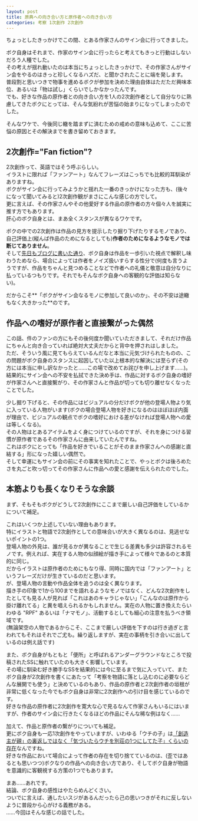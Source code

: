 ```yaml
---
layout: post
title: 原典への向き合い方と原作者への向き合い方
categories: 考察 1次創作 2次創作
---
```


ちょっとしたきっかけでこの間、とある作家さんのサイン会に行ってきました。

ボク自身はそれまで、作家のサイン会に行ったらと考えてもきっと行動はしないだろう人種でした。  
その考えが揺れ動いたのは本当にちょっとしたきっかけで、その作家さんがサイン会をやるのはきっと珍しくなるハズだ、と聞かされたことに端を発します。  
普段割と思いつきで物事を進めるボクが参加を決めた理由自体はただただ興味本位、あるいは「物は試し」くらいでしかなかったんです。  
でも、好きな作品の原作者との向き合い方を1人の2次創作者として自分なりに熟慮してきたボクにとっては、そんな気紛れが苦悩の始まりになってしまったのでした。

そんなワケで、今後同じ轍を踏まずに済むための戒めの意味も込めて、ここに苦悩の原因とその解決までを書き留めておきます。

## 2次創作="Fan fiction"?

2次創作って、英語ではそう呼ぶらしい。  
イラストに限れば「ファンアート」なんてフレーズはこっちでも比較的耳馴染がありますね。  
ボクがサイン会に行ってみようかと揺れた一番のきっかけになった方も、(後々になって聞いてみると)2次創作観がまさにこんな感じの方でして。  
更に言えば、その作家さんやその他愛好する作品の原作者の方々個々人を誠実に推す方でもあります。  
肝心のボク自身とは、まあ全くスタンスが異なるワケです。

ボクの中での2次創作は作品の見方を提示したり掘り下げたりするモノであり、自己評価上(縦んば作品のためになるとしても)**作者のためになるようなモノでは断じてありません**。  
そして[先日もブログに書いた通り](/2019-10-18-consideration/)、ボク自身は作品を一歩引いた視点で解釈し味わうためなら、場合によっては作者をノイズ扱いすらする性分で(何度も言うようですが、作品をちゃんと見つめることなどで作者への礼儀と敬意は自分なりに払っているつもりです。それでもそんなボク自身への客観的な評価は知らない)。

だからこそ**「ボクがサイン会なるモノに参加して良いのか」、その不安は途轍もなく大きかった**のです。

## 作品への嗜好が原作者と直接繋がった偶然

この話、件のファンの方にもその後何度か聞いていただきまして、それだけ作品にちゃんと向き合っていれば絶対大丈夫だからと背中を押されはしました。  
ただ、そういう風に見てもらえているんだなと本当に元気づけられたものの、この問題がボク自身のスタンスに起因していた以上根本的な解決には至らず(その方には本当に申し訳なかったと……この場で改めてお詫びを申し上げます……)。  
結果的にサイン会への不安を払拭できた決め手は、作品に対するボク自身の嗜好が作家さんへと直接繋がり、その作家さんと作品が切っても切り離せなくなったことでした。

少し掘り下げると、その作品にはビジュアルの分だけボクが他の登場人物より気に入っている人物がいます(ボクの場合登場人物を好きになるのはほぼほぼ内面が理由で、ビジュアルの観点でボクの嗜好における差がなければ登場人物への愛は等しくなる)。  
その人物はとあるアイテムをよく身につけているのですが、それを身につける習慣が原作者であるその作家さんに由来していたんですね。  
これはボクにとっても「作品を好きでいることがそのまま作家さんへの感謝と直結する」形になった嬉しい偶然で。  
そして幸運にもサイン会の前にその事実を知れたことで、やっとボクは後ろめたさを丸ごと吹っ切ってその作家さんに作品への愛と感謝を伝えられたのでした。

## 本筋よりも長くなりそうな余談

まず、そもそもボクがどうして2次創作にここまで厳しい自己評価をしているかについて補足。

これはいくつか上述していない理由もあります。  
特にイラストと物語で2次創作としての意味合いが大きく異なるのは、見逃せないポイントの1つ。  
登場人物の外見は、誰が見るかが異なることで生じる差異も多少は許容されるモノです。例えれば、実在する人物の似顔絵が描き手によって様々であるのと本質的に同じ。  
だからイラストは原作者のためにもなり得、同時に国内では「ファンアート」というフレーズだけが生きているのだと思います。  
が、登場人物の言動や作品全体を追うのは全く異なります。  
描き手の印象で1から100までを語れるようなモノではなく、どんな2次創作をしたとしても見る人が見れば「これはあのキャラじゃない」「こんなのは原作から掛け離れてる」と異を唱えられるかもしれません。実在の人物に置き換えたらいわゆる "RPF" あるいは「ナマモノ」、活動するとしても細心の注意を払うべき領域です。  
(無論架空の人物であるからこそ、ここまで厳しい評価を下すのは行き過ぎと言われてもそれはそれでご尤も。繰り返しますが、実在の事柄を引き合いに出しているのは例え話です)

また、ボク自身がもともと「便所」と呼ばれるアンダーグラウンドなところで投稿されたSSに触れていたのも大きく影響しています。  
その場に馴染む好き勝手なSSを結果的には今に至るまで気に入っていて、またボク自身が2次創作を書くにあたって「考察を物語に落とし込むのに必要ならどんな展開でも使う」と決めているのもあり、作品の原作者と2次創作者の垣根が非常に低くなった今でもボク自身は非常に2次創作への引け目を感じているのです。  
好きな作品の原作者に2次創作を寛大な心で見るなんて作家さんもいるにはいますが、作者のサイン会に行きたくなるほどの作品にそんな稀な例はなく……

加えて、作品と原作者の繋がりについても補足。  
更にボク自身も一応1次創作をやっていますが、いわゆる「ウチの子」は[「創造主が親」の裏返しではなく「気づいたらウチを別荘の1つにしてた子」くらいの存在](https://twitter.com/i/moments/1134037057226006528)なんですね。  
好きな作品において場合によって作者の存在を切り捨てているのは、(歪ではあるとも思いつつ)ボクなりの作品への向き合い方であり、そしてボク自身が物語を意識的に客観視する方策の1つでもあります。

まあ……あれです。  
結論、ボク自身の感性はやたらめんどくさい。  
ついでに言えば、通したいスジがあるんだったら己の思いつきがそれに反しないように普段から心がける義務がある。  
……今回はそんな感じの話でした。
